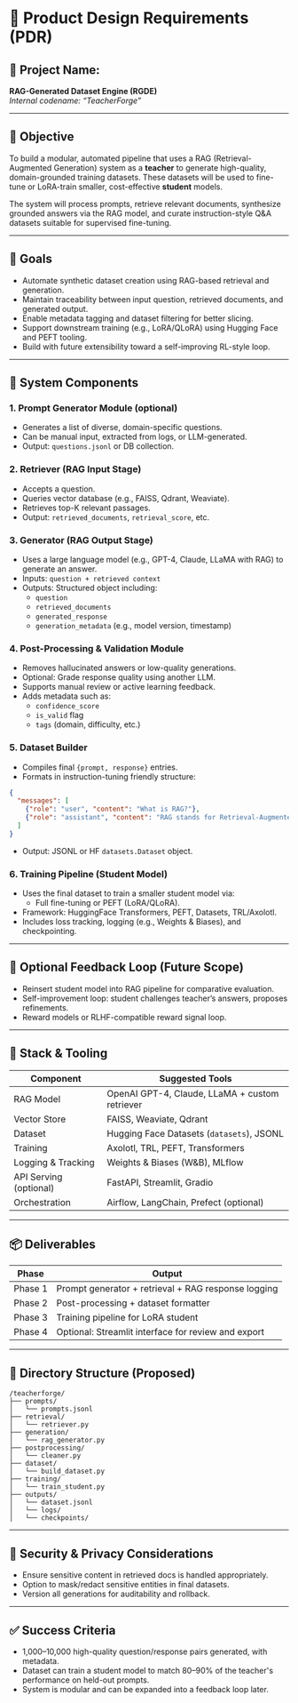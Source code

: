 # 🧾 Product Design Requirements (PDR)

## 📛 Project Name:
**RAG-Generated Dataset Engine (RGDE)**  
*Internal codename: “TeacherForge”*

---

## 🧩 Objective

To build a modular, automated pipeline that uses a RAG (Retrieval-Augmented Generation) system as a **teacher** to generate high-quality, domain-grounded training datasets. These datasets will be used to fine-tune or LoRA-train smaller, cost-effective **student** models.

The system will process prompts, retrieve relevant documents, synthesize grounded answers via the RAG model, and curate instruction-style Q&A datasets suitable for supervised fine-tuning.

---

## 🎯 Goals

- Automate synthetic dataset creation using RAG-based retrieval and generation.
- Maintain traceability between input question, retrieved documents, and generated output.
- Enable metadata tagging and dataset filtering for better slicing.
- Support downstream training (e.g., LoRA/QLoRA) using Hugging Face and PEFT tooling.
- Build with future extensibility toward a self-improving RL-style loop.

---

## 📐 System Components

### 1. **Prompt Generator Module (optional)**
- Generates a list of diverse, domain-specific questions.
- Can be manual input, extracted from logs, or LLM-generated.
- Output: `questions.jsonl` or DB collection.

### 2. **Retriever (RAG Input Stage)**
- Accepts a question.
- Queries vector database (e.g., FAISS, Qdrant, Weaviate).
- Retrieves top-K relevant passages.
- Output: `retrieved_documents`, `retrieval_score`, etc.

### 3. **Generator (RAG Output Stage)**
- Uses a large language model (e.g., GPT-4, Claude, LLaMA with RAG) to generate an answer.
- Inputs: `question + retrieved context`
- Outputs: Structured object including:
  - `question`
  - `retrieved_documents`
  - `generated_response`
  - `generation_metadata` (e.g., model version, timestamp)

### 4. **Post-Processing & Validation Module**
- Removes hallucinated answers or low-quality generations.
- Optional: Grade response quality using another LLM.
- Supports manual review or active learning feedback.
- Adds metadata such as:
  - `confidence_score`
  - `is_valid` flag
  - `tags` (domain, difficulty, etc.)

### 5. **Dataset Builder**
- Compiles final `{prompt, response}` entries.
- Formats in instruction-tuning friendly structure:
```json
{
  "messages": [
    {"role": "user", "content": "What is RAG?"},
    {"role": "assistant", "content": "RAG stands for Retrieval-Augmented Generation..."}
  ]
}
```
- Output: JSONL or HF `datasets.Dataset` object.

### 6. **Training Pipeline (Student Model)**
- Uses the final dataset to train a smaller student model via:
  - Full fine-tuning or PEFT (LoRA/QLoRA).
- Framework: HuggingFace Transformers, PEFT, Datasets, TRL/Axolotl.
- Includes loss tracking, logging (e.g., Weights & Biases), and checkpointing.

---

## 🔁 Optional Feedback Loop (Future Scope)
- Reinsert student model into RAG pipeline for comparative evaluation.
- Self-improvement loop: student challenges teacher’s answers, proposes refinements.
- Reward models or RLHF-compatible reward signal loop.

---

## 🧱 Stack & Tooling

| Component | Suggested Tools |
|----------|-----------------|
| RAG Model | OpenAI GPT-4, Claude, LLaMA + custom retriever |
| Vector Store | FAISS, Weaviate, Qdrant |
| Dataset | Hugging Face Datasets (`datasets`), JSONL |
| Training | Axolotl, TRL, PEFT, Transformers |
| Logging & Tracking | Weights & Biases (W&B), MLflow |
| API Serving (optional) | FastAPI, Streamlit, Gradio |
| Orchestration | Airflow, LangChain, Prefect (optional) |

---

## 📦 Deliverables

| Phase | Output |
|-------|--------|
| Phase 1 | Prompt generator + retrieval + RAG response logging |
| Phase 2 | Post-processing + dataset formatter |
| Phase 3 | Training pipeline for LoRA student |
| Phase 4 | Optional: Streamlit interface for review and export |

---

## 📁 Directory Structure (Proposed)

```
/teacherforge/
├── prompts/
│   └── prompts.jsonl
├── retrieval/
│   └── retriever.py
├── generation/
│   └── rag_generator.py
├── postprocessing/
│   └── cleaner.py
├── dataset/
│   └── build_dataset.py
├── training/
│   └── train_student.py
├── outputs/
│   └── dataset.jsonl
│   └── logs/
│   └── checkpoints/
```

---

## 🔐 Security & Privacy Considerations
- Ensure sensitive content in retrieved docs is handled appropriately.
- Option to mask/redact sensitive entities in final datasets.
- Version all generations for auditability and rollback.

---

## ✅ Success Criteria

- 1,000–10,000 high-quality question/response pairs generated, with metadata.
- Dataset can train a student model to match 80–90% of the teacher's performance on held-out prompts.
- System is modular and can be expanded into a feedback loop later.

